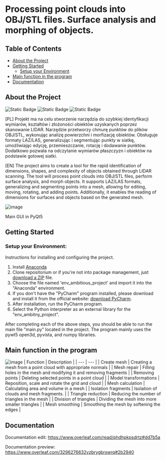# Processing point clouds into OBJ/STL files. Surface analysis and morphing of objects.

## Table of Contents
- [About the Project](#about-the-project)
- [Getting Started](#getting-started)
  - [Setup your Environment](#setup-your-environment)
- [Main function in the program](#main-function-in-the-program)
- [Documentation](#documentation)




## About the Project

![Static Badge](https://img.shields.io/badge/Python-3.10.13-gray?style=for-the-badge&logo=python&logoColor=yellow&labelColor=black&color=gray)
![Static Badge](https://img.shields.io/badge/Anaconda-3.10-black?style=for-the-badge&logo=anaconda&logoColor=green&labelColor=black&color=gray)
![Static Badge](https://img.shields.io/badge/Open3D-0.18.0-black?style=for-the-badge&logo=open3d&logoColor=green&labelColor=black&color=gray)



[PL]
Projekt ma na celu stworzenie narzędzia do szybkiej identyfikacji wymiarów, kształtów i złożoności obiektów uzyskanych poprzez skanowanie LIDAR. Narzędzie przetworzy chmurę punktów do plików OBJ/STL, wykonując analizę powierzchni i morfizację obiektów. Obsługuje formaty LAZ/LAS, generalizując i segmentując punkty w siatkę, umożliwiając edycję, przemieszczanie, rotację i dodawanie punktów. Dodatkowo pozwala na odczytanie wymiarów płaszczyzn i obiektów na podstawie gotowej siatki.

[EN]
The project aims to create a tool for the rapid identification of dimensions, shapes, and complexity of objects obtained through LIDAR scanning. The tool will process point clouds into OBJ/STL files, perform surface analysis, and morph objects. It supports LAZ/LAS formats, generalizing and segmenting points into a mesh, allowing for editing, moving, rotating, and adding points. Additionally, it enables the reading of dimensions for surfaces and objects based on the generated mesh.





![image](https://lh3.googleusercontent.com/fife/ALs6j_FbX1NBNGwgazGu4gD4IoCNGGeLHW5wDDJsWDI8aplwjkjI3RvdxTof8U0cveHQl6-YvCMfE0HFBDeuAoPBGtsgEIXafmH4cwpcX_GPDScRqiEZjFCPDTRnS61HsMM8jzPdDnZ4t702lkiH3JUGEjDY8rpEII-JNEQpiE-t24sRC86NH1ijy3SiOZE_-anEDhj2qljQg5vcc8l3n0CZn1WdVT3W-VWl0bT6PG2imnqPDj0NAh2rU2GeLNo_ECQ26gqdjhZWQmo20a4QnK4AYQ7q0LAe6FCtj0WDizX1puDsuS2gU9_UGmAMzoFjV68ZHl382AgJU-zwx6y_y6G-ipJJo3JGCcpCBGBaxdPTnFHH2cWIhwjh5KyjxucMnRxh7gnKK-QxhKgm6oRZY2v47GfTeCmVdDBzvIIey1L2201dOKMyJvuekNDaA2mX1OonoZBKkGN_wCSSpghrGtwpWV-iQgYY3gYuHcwdSddB_jlMEnzGGIiOeYXW-nbqiPwcN_0BggPKhhJoSLFkmw0p-l4i3uEsgdYal0A41l6NUoDq0zPUV9tuQXmn1NKqgFZPa7K_jXDzr5UNMIF5iuOw5vJ0F7mld8GzLroXupL4Vz44xGaoTlwt3nzRfa8BmQCeBKKBkwqGcQ1eKCCE5m36lUPAJllabTwG3J9Dj0MFCI1PvxWY63SrjuMlA3AQxHMXUC0rB3-OUWcEvZq8Hg3lUuI5FMnvEkrZAVBeu91oNx0YqJe-_oeLBAsu4DcKcaac52qxIdwNYHpNulYUvPnWbQES75Lhtj8qhaZcGNYeZNEUr16LSUCeWRRZv9Wm8Ksg93yZcjvXsf1gUJ5DbaU2BMpvMB0cuurH05hEfKVtQDNmPfyhdkYc0AaRoHhRA1q8bx62W_nEiBIiPAwXo2KZ8sre3g0XDSHZgOlBL-Ro7BNBhsuWeJva-SQqNFn3cWZ5wMZmCUVjKwcMK-wcbEJPqbFQO2Dfc7ccyrMypKk_ZcMLQJTFUSsGci6PTdnTcmqZzNLG1r4-ACu8NXdXeaF1vSzSCSbcJXHcEvE5ozStlk-jxWqJQrkNBzD4hgygRnRftCGcRX3vw0wrKLInMyYOIoFiVhpAsvVwZrNu4VhIe4mu7QEQ-PgXqQZZrpPP5vYR7EzMhY3FhAouqBe17ll7_QR_DVgpHDFfEgR0xairOzP5_tkEZbk2keKiq-IPu7aljcb0_sNc31wNRwrM0M9YHfpm62qAl_llesc0Ptde6cr3r5D6NTRi762gH1BcWXeKUcg_VzzgYplV6LRhZEDEx7mHkBOUj0OQ8evj6bqQO0fIIKtA0-2LmXEF_qK0tJNlefLfMX0oV3e1nC7varGFnZNNxzFMme-n_1uFZOqXyOjzZ9QVFW3hjxgcUaDJWrtqoK5yQ1QFgNizU3wewsKDYCi7CNmP_3wosLyyL-er3dFBZfBQrWCRdCO0JEwMZ8eAgai-a8XH9y1L-EUDgqOv6KJTgIs-QCYWC7kUlpH5JZYHK76cy4KkntX2AJ_e90KIPqQ45sX4wHO4B8lgZxp3Iu1_b1vzGKf9fbRqD-ko1bXiW7ZItbsfNrn1dFEjLBPha8CiztZ8TWZONQ1sOX5AGgoL1AmtPZZSCKnpP_wcLxL2g9PeGRPVFg=w1920-h912)

Main GUI in PyQt5


## Getting Started
### Setup your Environment:
Instructions for installing and configuring the project.

1. Install [Anaconda](https://www.anaconda.com/download)
2. Clone repositorium or if you're not into package management, just [download a ZIP](https://github.com/MateuszRumin/PWSZ_3IS_2024_ZPI_P3_G3/archive/refs/heads/main.zip) file.
3. Choose the file named 'env_ambitious_project' and import it into the "Anaconda" environment.
4. If you don't have the "PyCharm" program installed, please download and install it from the official website: [download PyCharm](https://www.jetbrains.com/pycharm/download/download-thanks.html?platform=windows&code=PCC).
5. After installation, run the PyCharm program.
6. Select the Python interpreter as an external library for the "env_ambitny_project".

After completing each of the above steps, you should be able to run the main file "main.py" located in the project.
The program mainly uses the pywt5 open3d, pyvista, and numpy libraries.

## Main function in the program
![image](https://lh3.googleusercontent.com/fife/ALs6j_FVwEwSn9d6z7EK9ZZ5CjCf3N8XfRCHfaxdHORpdRgoOvgPtZcipZo8hxXPJ4cVNLrj0wApiSqz0nzrJaBYRnKWaEO-Kyv1iKv6dUNnrd4Dv1eyecQzOW4lIO39q5yddWCpBwBahJF0einTtjL1WR-D6Nqsx0eYKjR1jiXWw_21D9DhDx3MIIKimawR4eAHDeSddyF2O1P92xp2nHUFOT1-sHl_FDaTdE2fS771ZswYGgzYnmy5NlMW5PVBfyfNSAfWpsRUq9WZtW7eTcx-cI85nwtdsnP3DpY6ZG1ZT-l9l7Z5SZLra9_4ISwF-hBoIYAtwNWmrEGLSWfMHjJ3YQC9CF2CBSNEDOeqGjbgJ9LYAZY3r2HejUHQxhjEeCLvFJRRTp30ZVIYDG0RkAtf1r3H7pqnPRJCs_5Enpv4oo_FUa9ANXb0iE1GXAHrT1hHmsvJ8TPzWscGgdZ200QVnHMLAUsBMGVMF5V3A3WzwyTJx-nrto7lY-J96LqBp0WoEJJkq5N5VqCUFHYHtLXUnpFHrMHylWWjoQK1frff2eX545B5usPbqDygib3xDhI2taNz-MhRqEdKDOQjBGSXrd3y2XPBGUpWq60PAbgI6ZXXK1V-VIFnAwxnGKcUmlAX_C-7BPpJFXlUHrkl9v3wdtuFexJqj0x4hf64w36AhzyjOpu9ybqd3NY0jyK0yb188rAfRDZNdKIJ5v4ElxN_Mj60EVWQzgqk3XkYgHm9V_PqvBSFBFZk6hh5fyaAHXBMTB7rzu0mPw1riNey-TnSslO3ZcDQjk2684UmKkumWXceA4jYFdi4d7gvyK7MxRQmivW5NwgedEbV3DNwIT_cHbYq_h8LVWxAma8AgnLwdUwYThjwxF5k_Rb9SdOtGs9ROgqaVkKE3asq4_7KArcUIuE8Qwi51yFZjYHPcvrEeWHUC_W1SKtG17256XourgJHMvB8vUi4JZJqTN0c6oiUTzEFcYOxRxuQn4CYULjQzyQCc2GlSVqS1Yj_VsuMJf9T5HZSx4TAPn2e_NsZgQ0YKxzdBbxpNzZzFpoovjDSbSOGDQg_r4O5hpbzW1ObW_pwX6VeZmWTtVSguNC1PgvXwBj2LPsrthExAFiNComxcIVS53K8olfV1axgS9qnrrJ95UkwO8GFdjDpcvFA5iX0k9YJ-3srRZ307ZMzgCbpgHbHSWlbjmFgkMyCN_zdSWa4e4qsZmtYe1-TSD2iH4kTDclX4vleR1u7srcLlN8RAwfxFFt5WKCIcR_6tDRPcZJFFC4IFnDM2ZbwZfAOFr0CaS1yyrDrNsMs_bKwpbQKSko4HYtG54-Z22Ag7Iqc5_oAW4ZtTJmNSTX4zAexINcYYwXhAWsRyhIAfZqV4R0TZ1VPBxko3vLm14pcgFTRZkeDw4CBZJ1h_thivdRzSHJ-Bj0ICWwgY0t5tQvlBntad96vEBf3aDz_n2DA7OOaVW7-m5B960BCMTTeBJLttZ8-oXhM746-pL53wSN3ZmKryPJS94gnI4Xsuv01aeKtNNsG--BLuTgM5_kvodAxzkvc_XOEVlqq_H1fnsJDF__fbfRN-f5IPdFycocuiRSabEmI8jYSkQ3YtBbDEno5T56YZt5cRGCBnsE517eiDCzOq3wjcBze4R7S=w1920-h912)
| Function | Description |
| --- | --- |
| Create mesh | Creating a mesh from a point cloud with appropriate normals |
| Mesh repair | Filling holes in the mesh and modifying it and removing fragments |
| Removing points | Deleting selected points in a point cloud |
| Model transformations | Reposition, scale and rotate the grid and cloud |
| Mesh calculation | Calculating area and volume in a mesh |
| Isolation fragments | Isolation of clouds and mesh fragments. |
| Triangle reduction | Reducing the number of triangles in the mesh |
| Division of triangles | Dividing the mesh into more smaller triangles |
| Mesh smoothing | Smoothing the mesh by softening the edges |

## Documentation
Documentation edit: https://www.overleaf.com/read/phdhpkpsdrtz#dd7b5a

Documentation preview: https://www.overleaf.com/3296276632yzbrygbrswrq#2b2940


